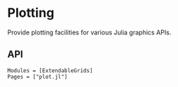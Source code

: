 # Plotting

Provide plotting facilities for various Julia graphics APIs.

## API

```@autodocs
Modules = [ExtendableGrids]
Pages = ["plot.jl"]
```
